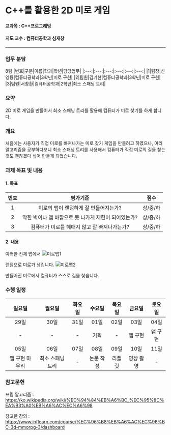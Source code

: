 # C++를 활용한 2D 미로 게임
#### 교과목 : C++프로그래밍
#### 지도 교수 : 컴퓨터공학과 심재창
---
### 업무 분담
8팀
|번호|구분|이름|학과|학년|담당업무|
|:---:|:---:|:---:|:---:|:---:|:---:|
|1|팀장|신영룡|컴퓨터공학과|3학년|미로 구현|
|2|팀원|김기현|컴퓨터공학과|3학년|미로 구현|
|3|팀원|서창환|컴퓨터공학과|2학년|최소 스패닝 트리|

### 요약
2D 미로 게임을 만들어서 최소 스패닝 트리를 활용해 컴퓨터가 미로 찾기를 하게 합니다.

### 개요
처음에는 사용자가 직접 미로를 빠져나가는 미로 찾기 게임을 만들려고 하였으나, 여러 알고리즘을 공부하다보니 최소 스패닝 트리를 사용해서 컴퓨터가 직접 미로의 길을 찾는 것도 
괜찮겠다 싶어 만들게 되었습니다.

### 과제 목표 및 내용
#### 1. 목표
|번호|평가기준|점수|
|:---:|:---:|:---:|
|1|미로의 맵이 랜덤하게 잘 만들어지는가?|상/중/하|
|2|막힌 벽이나 맵 바깥으로 못 나가게 제한이 되어있는가?|상/중/하|
|3|컴퓨터가 미로를 헤매지 않고 잘 빠져나가는가?|상/중/하|

#### 2. 내용
이러한 전체 맵에서
![미로맵1](https://user-images.githubusercontent.com/86341272/172043805-ac204c2b-e425-4d63-a68a-a35ef394b032.PNG)

랜덤으로 미로가 생깁니다.
![미로맵2](https://user-images.githubusercontent.com/86341272/172043807-bb44ebef-4a26-4cde-947e-418da642ff32.PNG)

만들어진 미로에서 컴퓨터가 스스로 길을 찾습니다.

### 수행 일정
|일요일|월요일|화요일|수요일|목요일|금요일|토요일|
|:---:|:---:|:---:|:---:|:---:|:---:|:---:|
|29일|30일|31일|01일|02일|03일|04일|
|-|-|-|기획|-|맵 구현|맵 구현|
|05일|06일|07일|08일|09일|10일|11일|
|맵 구현 마무리|최소 스패닝 트리|-|논문 작성|리플릿|영상 촬영|-|

### 참고문헌
프림 알고리즘 : https://ko.wikipedia.org/wiki/%ED%94%84%EB%A6%BC_%EC%95%8C%EA%B3%A0%EB%A6%AC%EC%A6%98

참고한 강의 : https://www.inflearn.com/course/%EC%96%B8%EB%A6%AC%EC%96%BC-3d-mmorpg-3/dashboard
